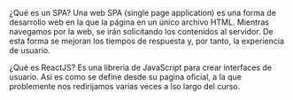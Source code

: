 ¿Qué es un SPA?
Una web SPA (single page application) es una forma de desarrollo web en la que la página en un único archivo HTML.
Mientras navegamos por la web, se irán solicitando los contenidos al servidor.
De esta forma se mejoran los tiempos de respuesta y, por tanto, la experiencia de usuario.


¿Qué es ReactJS?
Es una libreria de JavaScript para crear interfaces de usuario.
Asi es como se define desde su pagina oficial, a la que problemente nos redirijamos varias veces a lso largo del curso.
